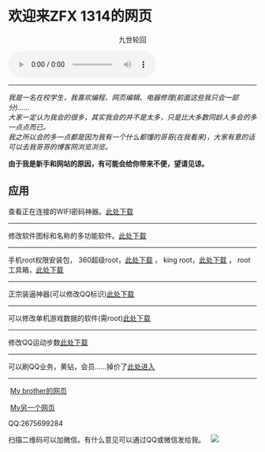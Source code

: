 # 欢迎来ZFX 1314的网页  
<center>九世轮回</center>
<p><div class="post-preview">
	<audio controls="controls" height="100" width="100">  <source src="MC九局 - 九世轮回.mp3" type="audio/mp3" />  
<embed height="100" width="100" src="MC九局 - 九世轮回.mp3" />
</audio><hr>

<i>我是一名在校学生，我喜欢编程、网页编辑、电器修理(前面这些我只会一部分)……<br>
大家一定认为我会的很多，其实我会的并不是太多，只是比大多数同龄人多会的多一点点而已。<br>
我之所以会的多一点都是因为我有一个什么都懂的哥哥(在我看来)，大家有意的话可以去我哥哥的博客网浏览浏览。</i>  
<p><b>由于我是新手和网站的原因，有可能会给你带来不便，望请见谅。</b></p>
<h2>应用</h2>
<p>查看正在连接的WIFI密码神器。<a href="http://oloc.baidu.com/promotion/app/appCommon?pid=1355595&channel=1015593l" alt="点击跳转">此处下载</a></p><hr>
<p>修改软件图标和名称的多功能软件。<a href="https://ag.qq.com/detail?gameId=com.gmail.heagoo.apkeditor.pro&ch=001401&pkgCh=10022313" alt="点击跳转">此处下载</a></p><hr>
<p>手机root权限安装包，
360超级root，<a href="https://m.baidu.com/mip/c/m.cr173.com/mipx/74466.html" alt="点击跳转">此处下载</a> ，
king root，<a href="https://ag.qq.com/detail?gameId=com.kingroot.kinguser&ch=001401&pkgCh=10022313" alt="点击跳转">此处下载</a> ，
root工具箱，<a href="https://ag.qq.com/detail?gameId=cn.liangliproducts.cttunknw&pkgCh=2037cn.liangliproducts.cttunknw&ch=001411&reportObj=%7B%22from_pageId%22%3A%22v_search%22%2C%22current_id%22%3A%22cn.liangliproducts.cttunknw%22%2C%22father_id%22%3A%221%22%7D&storeRef=%7B%22containerpage_id%22%3A%22v_search%22%2C%22current_id%22%3A%22search_list%22%2C%22father_id%22%3A%22v_search%22%7D" alt="点击跳转">此处下载</a></p><hr>
<p>正宗装逼神器(可以修改QQ标识)<a href="http://m.eoemarket.com/apps/show/id/831073" alt="点击跳转">此处下载</a></p><hr>
<p>可以修改单机游戏数据的软件(需root)<a href="http://g.pconline.com.cn/dl/79630.html" alt="点击跳转">此处下载</a></p><hr>
<p>修改QQ运动步数<a href="https://www.coolapk.com/apk/com.qqyundongxiugaiqi" alt="点击跳转">此处下载</a></p><hr>
<p>可以刷QQ业务，黄钻，会员……掉价了<a href="http://www.3131km.com/index.htm" alt="点击跳转">此处进入</a></p><hr>


<p>  <a href="https://zfb132.github.io" title="点击跳转">My brother的网页</a></p>
<p>  <a href="https://zfx539.github.io" title="点击跳转">My另一个网页</a></p>
<p>QQ:2675699284</p>
扫描二维码可以加微信。有什么意见可以通过QQ或微信发给我。  
<img src="/我爱你.ipg" />

